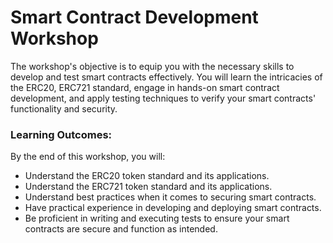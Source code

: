 # **Smart Contract Development Workshop**

The workshop's objective is to equip you with the necessary skills to develop and test smart contracts effectively. You will learn the intricacies of the ERC20, ERC721 standard, engage in hands-on smart contract development, and apply testing techniques to verify your smart contracts' functionality and security.

### Learning Outcomes:

By the end of this workshop, you will:

- Understand the ERC20 token standard and its applications.
- Understand the ERC721 token standard and its applications.
- Understand best practices when it comes to securing smart contracts.
- Have practical experience in developing and deploying smart contracts.
- Be proficient in writing and executing tests to ensure your smart contracts are secure and function as intended.
